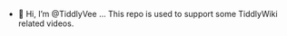 - 👋 Hi, I’m @TiddlyVee ... This repo is used to support some TiddlyWiki related videos.

<!---
TiddlyVee/TiddlyVee is a ✨ special ✨ repository because its `README.md` (this file) appears on your GitHub profile.
You can click the Preview link to take a look at your changes.
--->
